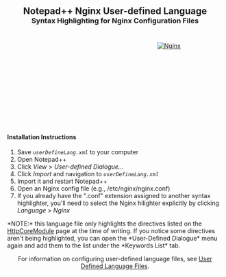 <h2 style="text-align:center;margin:40px 0 0 0;border-bottom:none">Notepad++ Nginx User-defined Language</h2>

<h3 style="text-align:center;margin:0 0 40px 0">Syntax Highlighting for Nginx Configuration Files</h3>

<div style="text-align:center;width:50%;float:left">
	<div style="width:212px;height:153px;margin:0 auto">
		<a href="http://notepad-plus-plus.org" style="display: block; width: 212px; height: 153px; text-indent: -9999em; background-image: url(http://notepad-plus-plus.org/assets/img/logo-green-orange.png); background-attachment: initial; background-origin: initial; background-clip: initial; background-color: initial; background-position: 0px 0px; background-repeat: no-repeat no-repeat; " onmouseover="this.style.backgroundPosition = '0 -153px'" onmouseout="this.style.backgroundPosition = '0 0'">
			<img src="http://notepad-plus-plus.org/assets/img/logo-green-orange.png" alt="Notepad++">
		</a>
	</div>
</div>

<div style="text-align:center;width:50%;float:right">
	<a href="http://nginx.org/"><img src="http://wiki.nginx.org/local/nginx-logo.png" alt="Nginx"></a>
</div>

<div style="clear:both;width:100%;height:40px"></div>

<h4>Installation Instructions</h4>

1. Save *`userDefineLang.xml`* to your computer
2. Open Notepad++
3. Click *View* > *User-defined Dialogue...*
4. Click *Import* and navigation to *`userDefineLang.xml`*
5. Import it and restart Notepad++
6. Open an Nginx config file (e.g., /etc/nginx/nginx.conf)
7. If you already have the ".conf" extension assigned to another syntax highlighter, you'll need to select the Nginx hilighter explicitly by clicking *Language* > *Nginx* 

<p>*NOTE:* this language file only highlights the directives listed on the <a href="http://wiki.nginx.org/HttpCoreModule#Directives">HttpCoreModule</a> page at the time of writing. If you notice some directives aren't being highlighted, you can open the *User-Defined Dialogue* menu again and add them to the list under the *Keywords List* tab.</p>

<p style="text-align:center">For information on configuring user-defined language files, see <a href="http://sourceforge.net/apps/mediawiki/notepad-plus/index.php?title=User_Defined_Languages">User Defined Language Files</a>.</p>
